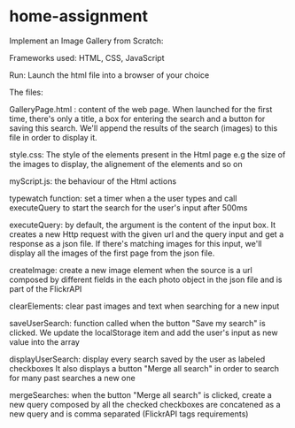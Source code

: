# home-assignment

Implement an Image Gallery from Scratch:

Frameworks used: HTML, CSS, JavaScript

Run: Launch the html file into a browser of your choice

The files:

GalleryPage.html : content of the web page. When launched for the first time, 
there's only a title, a box for entering the search and a button for saving this 
search. 
We'll append the results of the search (images) to this file in order to display it.

style.css: 
The style of the elements present in the Html page e.g the size of the images to 
display, the alignement of the elements and so on 

myScript.js: the behaviour of the Html actions

typewatch function: set a timer when a the user types and call executeQuery to 
start the search for the user's input after 500ms

executeQuery: by default, the argument is the content of the input box. It creates a
new Http request with the given url and the query input and get a response as a json 
file. If there's matching images for this input, we'll display all the images of the 
first page from the json file.

createImage: create a new image element when the source is a url composed by different
fields in the each photo object in the json file and is part of the FlickrAPI

clearElements: clear past images and text when searching for a new input

saveUserSearch: function called when the button "Save my search" is clicked. We 
update the localStorage item and add the user's input as new value into the array

displayUserSearch: display every search saved by the user as labeled checkboxes
It also displays a button "Merge all search" in order to search for many past
searches a new one

mergeSearches: when the button "Merge all search" is clicked, create a new query 
composed by all the checked checkboxes are concatened as a new query and is comma 
separated (FlickrAPI tags requirements)
